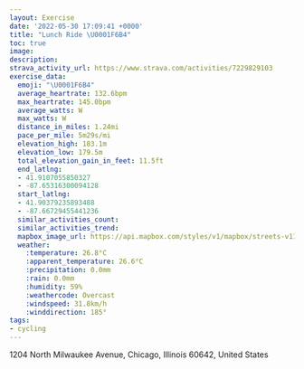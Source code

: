 ```yaml
---
layout: Exercise
date: '2022-05-30 17:09:41 +0000'
title: "Lunch Ride \U0001F6B4"
toc: true
image:
description:
strava_activity_url: https://www.strava.com/activities/7229829103
exercise_data:
  emoji: "\U0001F6B4"
  average_heartrate: 132.6bpm
  max_heartrate: 145.0bpm
  average_watts: W
  max_watts: W
  distance_in_miles: 1.24mi
  pace_per_mile: 5m29s/mi
  elevation_high: 183.1m
  elevation_low: 179.5m
  total_elevation_gain_in_feet: 11.5ft
  end_latlng:
  - 41.9107055850327
  - -87.65316300094128
  start_latlng:
  - 41.90379235893488
  - -87.66729455441236
  similar_activities_count:
  similar_activities_trend:
  mapbox_image_url: https://api.mapbox.com/styles/v1/mapbox/streets-v11/static/path-5+787af2-1.0(uiw~FroavOgAJoBJaCFkJHwADaJD_D%3Fw%40COGCOCq%40BsAAuC%40_DE%7DBBo%40IgCAaCBq%40AwEIiQEcD%40qDC%7DDIsGOYAa%40HmBAcALi%40%60%40K%40CYK),pin-s-s+e5b22e(-87.6673,41.90379),pin-s-f+89ae00(-87.65316999999999,41.910700000000006)/auto/800x800?access_token=pk.eyJ1Ijoiam9zaGJlY2ttYW4iLCJhIjoiY205eWR2aDd1MWZ6djJrbXc4a3M0bWZleiJ9.XiG9OWkNcZk2QzjJbxLB4A
  weather:
    :temperature: 26.8°C
    :apparent_temperature: 26.6°C
    :precipitation: 0.0mm
    :rain: 0.0mm
    :humidity: 59%
    :weathercode: Overcast
    :windspeed: 31.8km/h
    :winddirection: 185°
tags:
- cycling
---
```

1204 North Milwaukee Avenue, Chicago, Illinois 60642, United States
